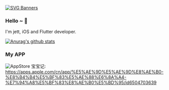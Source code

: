 [![SVG Banners](https://svg-banners.vercel.app/api?type=origin&text1=Welcom💖&width=740&height=280)](https://github.com/Akshay090/svg-banners)

### Hello ~ 👋
I'm jett, iOS and Flutter developer.

[![Anurag's github stats](https://github-readme-stats.vercel.app/api?username=developerjet&theme=tokyonight)](https://github.com/anuraghazra/github-readme-stats)

### My APP
![AppStore](https://is1-ssl.mzstatic.com/image/thumb/Purple221/v4/ad/2d/a5/ad2da56e-6adc-6e76-f9a5-88787092d95d/AppIcon-0-0-1x_U007emarketing-0-7-0-85-220.png/246x0w.webp)
宝宝记: https://apps.apple.com/cn/app/%E5%AE%9D%E5%AE%9D%E8%AE%B0-%E8%B4%B4%E5%BF%83%E5%AE%88%E6%8A%A4-%E7%94%A8%E5%BF%83%E8%AE%B0%E5%BD%95/id6504703639


